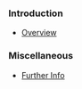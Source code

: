 <!-- 
Use this file to provide a index to the documents.

See https://github.com/AMWA-TV/nmos-template/docs/README.md for an example of the syntax
-->

### Introduction

- [Overview](Overview.md)

### Miscellaneous

- [Further Info](Further%20Info.md)
